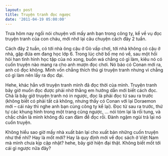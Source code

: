 ```yaml
---
layout: post
title: Truyện tranh đọc ngược
date: '2011-04-19 05:00:00'
---
```


Trưa hôm nay ngồi nói chuyện với mấy anh bạn trong công ty, kể về vụ đọc truyện tranh của con cháu, mới nhớ lại câu chuyện cách đây 2 tuần.

Cách đây 2 tuần, có tới nhà ông cậu ở Gò vấp chơi, tới nhà không có cậu ở nhà, gặp đứa em đang học lớp 6. Trong lúc chờ bố mẹ nó về, sau một hồi hỏi han tình hình học tập của nó xong, buồn wá chẳng có gì làm, kiêu nó có cuốn truyện nào mang ra cho anh mượn đọc chơi. Nó bảo có Conan mới ra, anh có đọc không. Mình vốn chẳng thích thú gì truyện tranh nhưng vì chẳng có gì làm nên lấy ra đọc đại.

Hehe, khác hẳn với truyện tranh mình đã đọc thời của mình. Truyện tranh bây giờ muốn đọc được phải nhờ thằng em hướng dẫn mới biết cách  đọc. Chả là bây giờ truyện tranh nó in ngược, đọc là phải đọc từ sau ra trước (không biết có phải tất cả không, nhưng thấy có Conan với lại Doraemon mới – cái này thì nghe anh bạn cùng công ty kể lại).  Đọc từ sau ra trước, thứ tự các khung hình trong một trang cũng ngược, … nói tóm lại là rối tung, và chắc chắn là mình không đủ can đảm để đọc rồi. Đành ngậm ngùi trả lại nó cuốn truyện.

Không hiểu sao giờ mấy nhà xuất bản lại cho xuất bản những cuốn truyện như thế nhỉ? Hay là mốt mới? Hay là quy định mới về đọc sách ở Việt Nam mà mình chưa kịp cập nhật? hehe, bây giờ hiện đại thật. Không biết mốt tới cái gì ngược nữa đây?